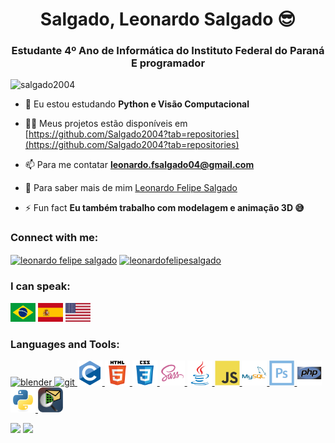 <h1 align="center">Salgado, Leonardo Salgado 😎</h1>
<h3 align="center">Estudante 4º Ano de Informática do Instituto Federal do Paraná <br>E programador</h3>

<p align="left"> <img src="https://komarev.com/ghpvc/?username=salgado2004&label=Profile%20views&color=0e75b6&style=flat" alt="salgado2004" /> </p>

- 🌱 Eu estou estudando **Python e Visão Computacional**

- 👨‍💻 Meus projetos estão disponíveis em [https://github.com/Salgado2004?tab=repositories](https://github.com/Salgado2004?tab=repositories)

- 📫 Para me contatar **leonardo.fsalgado04@gmail.com**

- 📄 Para saber mais de mim [Leonardo Felipe Salgado](https://www.linkedin.com/in/leonardo-felipe-salgado-394312234?lipi=urn%3Ali%3Apage%3Ad_flagship3_profile_view_base_contact_details%3B%2FCJ414PWQEupkRlQvWYlWA%3D%3D)

- ⚡ Fun fact **Eu também trabalho com modelagem e animação 3D 😅**

<h3 align="left">Connect with me:</h3>
<p align="left">
<a href="https://linkedin.com/in/leonardo-felipe-salgado-394312234" target="blank"><img align="center" src="https://raw.githubusercontent.com/rahuldkjain/github-profile-readme-generator/master/src/images/icons/Social/linked-in-alt.svg" alt="leonardo felipe salgado" height="30" width="40" /></a>
<a href="https://instagram.com/leonardofelipesalgado" target="blank"><img align="center" src="https://raw.githubusercontent.com/rahuldkjain/github-profile-readme-generator/master/src/images/icons/Social/instagram.svg" alt="leonardofelipesalgado" height="30" width="40" /></a>
</p>
<h3 align="left"> I can speak:</h3>
<p align="left">
<img src="languages/pt-br.png" alt="português" title="Português" height="30" width="40" />
<img src="languages/es.png" alt="español" title="Español" height="30" width="40" />
<img src="languages/en-us.jpg" alt="english" title="English" height="30" width="40" />
</p>

<h3 align="left">Languages and Tools:</h3>
<p align="left"> <a href="https://www.blender.org/" target="_blank" rel="noreferrer"> <img src="https://download.blender.org/branding/community/blender_community_badge_white.svg" alt="blender" width="40" height="40"/> </a>
</a> <a href="https://git-scm.com/" target="_blank" rel="noreferrer"> <img src="https://www.vectorlogo.zone/logos/git-scm/git-scm-icon.svg" alt="git" width="40" height="40"/> </a> <a href="https://www.cprogramming.com/" target="_blank" rel="noreferrer"> <img src="https://raw.githubusercontent.com/devicons/devicon/master/icons/c/c-original.svg" alt="c" width="40" height="40"/> </a> <a href="https://www.w3.org/html/" target="_blank" rel="noreferrer"> <img src="https://raw.githubusercontent.com/devicons/devicon/master/icons/html5/html5-original-wordmark.svg" alt="html5" width="40" height="40"/> </a> <a href="https://www.w3schools.com/css/" target="_blank" rel="noreferrer"> <img src="https://raw.githubusercontent.com/devicons/devicon/master/icons/css3/css3-original-wordmark.svg" alt="css3" width="40" height="40"/> </a> <a href="https://https://www.w3schools.com/sass/default.php" target="_blank" rel="noreferrer"> <img src="languages/sass.png" alt="sass css" width="40" height="40"/> </a> <a href="https://www.java.com" target="_blank" rel="noreferrer"> <img src="https://raw.githubusercontent.com/devicons/devicon/master/icons/java/java-original.svg" alt="java" width="40" height="40"/> </a> <a href="https://developer.mozilla.org/en-US/docs/Web/JavaScript" target="_blank" rel="noreferrer"> <img src="https://raw.githubusercontent.com/devicons/devicon/master/icons/javascript/javascript-original.svg" alt="javascript" width="40" height="40"/> </a> <a href="https://www.mysql.com/" target="_blank" rel="noreferrer"> <img src="https://raw.githubusercontent.com/devicons/devicon/master/icons/mysql/mysql-original-wordmark.svg" alt="mysql" width="40" height="40"/> </a> <a href="https://www.photoshop.com/en" target="_blank" rel="noreferrer"> <img src="https://raw.githubusercontent.com/devicons/devicon/master/icons/photoshop/photoshop-line.svg" alt="photoshop" width="40" height="40"/> </a> <a href="https://www.php.net" target="_blank" rel="noreferrer"> <img src="https://raw.githubusercontent.com/devicons/devicon/master/icons/php/php-original.svg" alt="php" width="40" height="40"/> </a> <a href="https://www.python.org" target="_blank" rel="noreferrer"> <img src="https://raw.githubusercontent.com/devicons/devicon/master/icons/python/python-original.svg" alt="python" width="40" height="40"/> </a> 
<a href="https://www.netacad.com/pt-br/courses/packet-tracer" target="_blank" rel="noreferrer"> <img src="languages/Cisco-Packet-Tracer.png" alt="Cisco Packet Tracer" width="40" height="40"/> </a></p>

<p>
<img width="41%" src="https://github-readme-stats.vercel.app/api/top-langs/?username=Salgado2004&layout=compact&langs_count=4&theme=light"/>
<img width="54%" src="https://github-readme-stats.vercel.app/api?username=Salgado2004&show_icons=true&theme=light&include_all_commits=true&count_private=true&hide=prs,issues&custom_title=Statistic"/>
</p>
